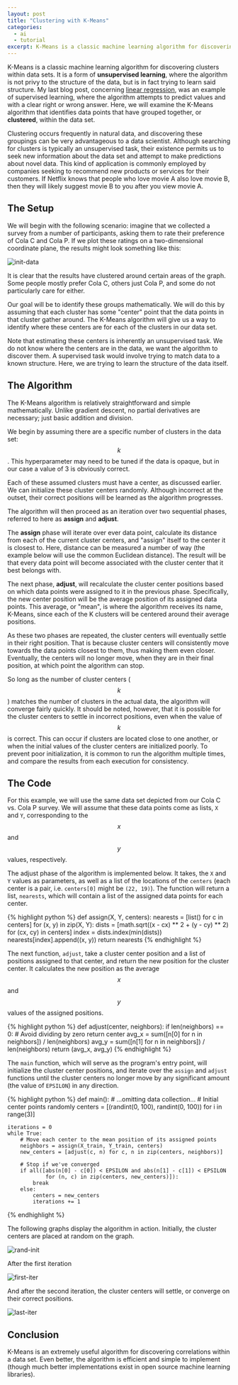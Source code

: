 ```yaml
---
layout: post
title: "Clustering with K-Means"
categories: 
  - ai
  - tutorial
excerpt: K-Means is a classic machine learning algorithm for discovering clusters within data sets
---
```


K-Means is a classic machine learning algorithm for discovering clusters
within data sets. It is a form of **unsupervised learning**, where the
algorithm is not privy to the structure of the data, but is in fact trying to
learn said structure. My last blog post, concerning [linear regression][lg],
was an example of supervised learning, where the algorithm attempts to predict
values and with a clear right or wrong answer. Here, we will examine the
K-Means algorithm that identifies data points that have grouped together,
or **clustered**, within the data set.

Clustering occurs frequently in natural data, and discovering these groupings
can be very advantageous to a data scientist. Although searching for
clusters is typically an unsupervised task, their existence permits us to seek
new information about the data set and attempt to make predictions about
novel data. This kind of application is commonly employed by companies seeking
to recommend new products or services for their customers. If Netflix knows
that people who love movie A also love movie B, then they will likely suggest
movie B to you after you view movie A.

## The Setup

We will begin with the following scenario: imagine that we collected a
survey from a number of participants, asking them to rate their preference
of Cola C and Cola P. If we plot these ratings on a two-dimensional coordinate
plane, the results might look something like this:

![init-data]({{site.url}}/images/ml/kmeans/k-means-initial.png)

It is clear that the results have clustered around certain areas of the graph.
Some people mostly prefer Cola C, others just Cola P, and some do not
particularly care for either.

Our goal will be to identify these groups mathematically. We will do this by
assuming that each cluster has some "center" point that the data points in
that cluster gather around. The K-Means algorithm will give us a way to
identify where these centers are for each of the clusters in our data set.

Note that estimating these centers is inherently an unsupervised task. We do
not know where the centers are in the data, we want the algorithm to discover
them. A supervised task would involve trying to match data to a known
structure. Here, we are trying to learn the structure of the data itself.

## The Algorithm

The K-Means algorithm is relatively straightforward and simple mathematically.
Unlike gradient descent, no partial derivatives are necessary; just basic
addition and division.

We begin by assuming there are a specific number of clusters in the data set:
$$k$$. This hyperparameter may need to be tuned if the data is opaque, but
in our case a value of 3 is obviously correct.

Each of these assumed clusters must have a center, as discussed earlier. We
can initialize these cluster centers randomly. Although incorrect at
the outset, their correct positions will be learned as the algorithm
progresses.

The algorithm will then proceed as an iteration over two sequential phases,
referred to here as **assign** and **adjust**.

The **assign** phase will iterate over ever data point, calculate its distance
from each of the current cluster centers, and "assign" itself to the center it
is closest to. Here, distance can be measured a number of way (the example
below will use the common Euclidean distance). The result will be that every
data point will become associated with the cluster center that it best belongs
with.

The next phase, **adjust**, will recalculate the cluster center positions
based on which data points were assigned to it in the previous phase.
Specifically, the new center position will be the average position of
its assigned data points. This average, or "mean", is where the algorithm
receives its name, K-Means, since each of the K clusters will be centered
around their average positions.

As these two phases are repeated, the cluster centers will eventually settle
in their right position. That is because cluster centers will consistently
move towards the data points closest to them, thus making them even closer.
Eventually, the centers will no longer move, when they are in their final
position, at which point the algorithm can stop.

So long as the number of cluster centers ($$k$$) matches the number of clusters
in the actual data, the algorithm will converge fairly quickly. It should be
noted, however, that it is possible for the cluster centers to settle in
incorrect positions, even when the value of $$k$$ is correct. This can occur
if clusters are located close to one another, or when the initial values of
the cluster centers are initialized poorly. To prevent poor initialization, it
is common to run the algorithm multiple times, and compare the results from
each execution for consistency.

## The Code

For this example, we will use the same data set depicted from our Cola C vs.
Cola P survey. We will assume that these data points come as lists, `X` and
`Y`, corresponding to the $$x$$ and $$y$$ values, respectively.

The adjust phase of the algorithm is implemented below. It takes, the `X` and
`Y` values as parameters, as well as a list of the locations of the `centers`
(each center is a pair, i.e. `centers[0]` might be `(22, 19)`). The function
will return a list, `nearests`, which will contain a list of the assigned
data points for each center.

{% highlight python %}
def assign(X, Y, centers):
    nearests = [list() for c in centers]
    for (x, y) in zip(X, Y):
        dists = [math.sqrt((x - cx) ** 2 + (y - cy) ** 2)
                 for (cx, cy) in centers]
        index = dists.index(min(dists))
        nearests[index].append((x, y))
    return nearests
{% endhighlight %}

The next function, `adjust`, take a cluster center position and a list of
positions assigned to that center, and return the new position for the cluster
center. It calculates the new position as the average $$x$$ and $$y$$ values
of the assigned positions.

{% highlight python %}
def adjust(center, neighbors):
    if len(neighbors) == 0: # Avoid dividing by zero
        return center
    avg_x = sum([n[0] for n in neighbors]) / len(neighbors)
    avg_y = sum([n[1] for n in neighbors]) / len(neighbors)
    return (avg_x, avg_y)
{% endhighlight %}

The `main` function, which will serve as the program's entry point, will
initialize the cluster center positions, and iterate over the `assign` and
`adjust` functions until the cluster centers no longer move by any significant
amount (the value of `EPSILON`) in any direction.

{% highlight python %}
def main():
    # ...omitting data collection...
    # Initial center points randomly
    centers = [(randint(0, 100), randint(0, 100)) for i in range(3)]

    iterations = 0
    while True:
        # Move each center to the mean position of its assigned points
        neighbors = assign(X_train, Y_train, centers)
        new_centers = [adjust(c, n) for c, n in zip(centers, neighbors)]

        # Stop if we've converged
        if all([abs(n[0] - c[0]) < EPSILON and abs(n[1] - c[1]) < EPSILON
                for (n, c) in zip(centers, new_centers)]):
            break
        else:
            centers = new_centers
            iterations += 1
{% endhighlight %}

The following graphs display the algorithm in action. Initially, the cluster
centers are placed at random on the graph.

![rand-init]({{site.url}}/images/ml/kmeans/k-means-st0.png)

After the first iteration

![first-iter]({{site.url}}/images/ml/kmeans/k-means-st1.png)

And after the second iteration, the cluster centers will settle, or converge
on their correct positions.

![last-iter]({{site.url}}/images/ml/kmeans/k-means-st2.png)

## Conclusion

K-Means is an extremely useful algorithm for discovering correlations within
a data set. Even better, the algorithm is efficient and simple to implement
(though much better implementations exist in open source machine learning
libraries).


[lg]: {{site.url}}/ai/2016/11/10/an-introduction-to-machine-learning.html
